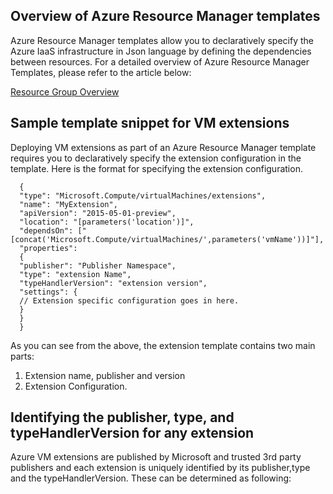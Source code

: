 ## Overview of Azure Resource Manager templates
Azure Resource Manager templates allow you to declaratively specify the Azure IaaS infrastructure in Json language by defining the dependencies between resources. For a detailed overview of Azure Resource Manager Templates, please refer to the article below:

[Resource Group Overview](../articles/resource-group-overview.md)

## Sample template snippet for VM extensions
Deploying VM extensions as part of an Azure Resource Manager template requires you to declaratively specify the extension configuration in the template.
Here is the format for specifying the extension configuration.

      {
      "type": "Microsoft.Compute/virtualMachines/extensions",
      "name": "MyExtension",
      "apiVersion": "2015-05-01-preview",
      "location": "[parameters('location')]",
      "dependsOn": ["[concat('Microsoft.Compute/virtualMachines/',parameters('vmName'))]"],
      "properties":
      {
      "publisher": "Publisher Namespace",
      "type": "extension Name",
      "typeHandlerVersion": "extension version",
      "settings": {
      // Extension specific configuration goes in here.
      }
      }
      }

As you can see from the above, the extension template contains two main parts:

1. Extension name, publisher and version
2. Extension Configuration.

## Identifying the publisher, type, and typeHandlerVersion for any extension
Azure VM extensions are published by Microsoft and trusted 3rd party publishers and each extension is uniquely identified by its publisher,type and the typeHandlerVersion. These can be determined as following:  

